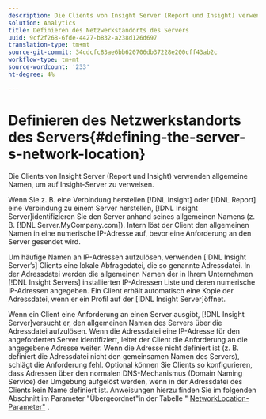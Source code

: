 ```yaml
---
description: Die Clients von Insight Server (Report und Insight) verwenden allgemeine Namen, um auf Insight-Server zu verweisen.
solution: Analytics
title: Definieren des Netzwerkstandorts des Servers
uuid: 9cf2f268-6fde-4427-b832-a238d126d697
translation-type: tm+mt
source-git-commit: 34cdcfc83ae6bb620706db37228e200cff43ab2c
workflow-type: tm+mt
source-wordcount: '233'
ht-degree: 4%

---
```



# Definieren des Netzwerkstandorts des Servers{#defining-the-server-s-network-location}

Die Clients von Insight Server (Report und Insight) verwenden allgemeine Namen, um auf Insight-Server zu verweisen.

Wenn Sie z. B. eine Verbindung herstellen [!DNL Insight] oder [!DNL Report] eine Verbindung zu einem Server herstellen, [!DNL Insight Server]identifizieren Sie den Server anhand seines allgemeinen Namens (z. B. [!DNL Server.MyCompany.com]). Intern löst der Client den allgemeinen Namen in eine numerische IP-Adresse auf, bevor eine Anforderung an den Server gesendet wird.

Um häufige Namen an IP-Adressen aufzulösen, verwenden [!DNL Insight Server’s] Clients eine lokale Abfragedatei, die so genannte Adressdatei. In der Adressdatei werden die allgemeinen Namen der in Ihrem Unternehmen [!DNL Insight Servers] installierten IP-Adressen Liste und deren numerische IP-Adressen angegeben. Ein Client erhält automatisch eine Kopie der Adressdatei, wenn er ein Profil auf der [!DNL Insight Server]öffnet.

Wenn ein Client eine Anforderung an einen Server ausgibt, [!DNL Insight Server]versucht er, den allgemeinen Namen des Servers über die Adressdatei aufzulösen. Wenn die Adressdatei eine IP-Adresse für den angeforderten Server identifiziert, leitet der Client die Anforderung an die angegebene Adresse weiter. Wenn die Adresse nicht definiert ist (z. B. definiert die Adressdatei nicht den gemeinsamen Namen des Servers), schlägt die Anforderung fehl. Optional können Sie Clients so konfigurieren, dass Adressen über den normalen DNS-Mechanismus (Domain Naming Service) der Umgebung aufgelöst werden, wenn in der Adressdatei des Clients kein Name definiert ist. Anweisungen hierzu finden Sie im folgenden Abschnitt im Parameter &quot;Übergeordnet&quot;in der Tabelle &quot; [NetworkLocation-Parameter&quot;](../../../../../home/c-inst-svr/c-install-ins-svr/t-install-proc-inst-svr-dpu/c-svrs-ntwk-loc/c-ntwk-loc.md#concept-18587827cbd24805801caa86bc816e05) .
